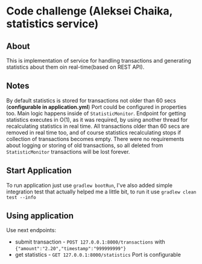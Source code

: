 # Code challenge (Aleksei Chaika, statistics service)

## About
This is implementation of service for handling transactions and generating statistics about them oin real-time(based on REST API). 

## Notes
By default statistics is stored for transactions not older than 60 secs (**configurable in application.yml**)
Port could be configured in properties too.
Main logic happens inside of `StatisticMonitor`.
Endpoint for getting statistics executes in O(1), as it was required, by using another thread for recalculating statistics in real time.
All transactions older than 60 secs are removed in real time too, and of course statistics recalculating stops if collection of transactions becomes empty.
There were no requirements about logging or storing of old transactions, so all deleted from `StatisticMonitor` transactions will be lost forever.

## Start Application
To run application just use `gradlew bootRun`,
I've also added simple integration test that actually helped me a little bit, to run it use `gradlew clean test --info`

## Using application
Use next endpoints:
* submit transaction - `POST 127.0.0.1:8000/transactions` with `{"amount":"2.20","timestamp":"999999999"}`
* get statistics - `GET 127.0.0.1:8000/statistics`
Port is configurable